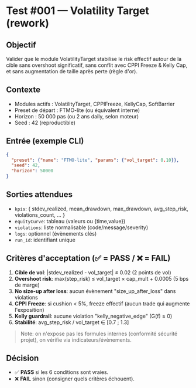 # Test #001 — Volatility Target (rework)

## Objectif
Valider que le module VolatilityTarget stabilise le risk effectif autour de la cible sans overshoot significatif, 
sans conflit avec CPPI Freeze & Kelly Cap, et sans augmentation de taille après perte (règle d'or).

## Contexte
- Modules actifs : VolatilityTarget, CPPIFreeze, KellyCap, SoftBarrier
- Preset de départ : FTMO-lite (ou équivalent interne)
- Horizon : 50 000 pas (ou 2 ans daily, selon moteur)
- Seed : 42 (reproductible)

## Entrée (exemple CLI)
```json
{
  "preset": {"name": "FTMO-lite", "params": {"vol_target": 0.10}},
  "seed": 42,
  "horizon": 50000
}
```

## Sorties attendues
- `kpis`: { stdev_realized, mean_drawdown, max_drawdown, avg_step_risk, violations_count, ... }
- `equityCurve`: tableau (valeurs ou {time,value})
- `violations`: liste normalisable (code/message/severity)
- `logs`: optionnel (évènements clés)
- `run_id`: identifiant unique

## Critères d'acceptation (✅ = PASS / ❌ = FAIL)
1. **Cible de vol**: |stdev_realized - vol_target| ≤ 0.02 (2 points de vol)
2. **Overshoot risk**: max(step_risk) ≤ vol_target × cap_mult + 0.0005 (5 bps de marge)
3. **No size-up after loss**: aucun évènement "size_up_after_loss" dans violations
4. **CPPI Freeze**: si cushion < 5%, freeze effectif (aucun trade qui augmente l'exposition)
5. **Kelly guardrail**: aucune violation "kelly_negative_edge" (G(f) ≥ 0)
6. **Stabilité**: avg_step_risk / vol_target ∈ [0.7 ; 1.3]

> Note: on n'expose pas les formules internes (conformité sécurité projet), on vérifie via indicateurs/évènements.

## Décision
- ✅ **PASS** si les 6 conditions sont vraies.
- ❌ **FAIL** sinon (consigner quels critères échouent).
